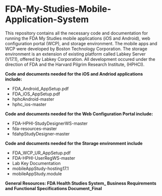 # FDA-My-Studies-Mobile-Application-System
This repository contains all the necessary code and documentation for running the FDA My Studies mobile applications (iOS and Android), web configuration 
portal (WCP), and storage environment. The mobile apps and WCP were developed by Boston Technology Corporation. 
The storage environment is an extension of existing platform called Labkey Server (V17.1), offered by Labkey Corporation. All development occured under the 
direction of FDA and the Harvard Pilgrim Research Institute, (HPHCI).

<b>Code and documents needed for the iOS and Andriod applications include:</b>
<ul>
<li>FDA_Android_AppSetup.pdf
<li>FDA_iOS_AppSetup.pdf
<li>hphcAndroid-master
<li>hphc_ios-master
</ul>

<b>Code and documents needed for the Web Configuration Portal include:</b>
<ul>
<li>FDA-HPHI-StudyDesignerWS-master
<li>fda-resources-master
<li>fdahpStudyDesigner-master
</ul>

<b>Code and documents needed for the Storage environment include</b>
<ul>
<li>FDA_WCP_UR_AppSetup.pdf
<li>FDA-HPHI-UserRegWS-master
<li>Lab Key Documentation
<li>mobileAppStudy-hosting17.1
<li>mobileAppStudy.module
</ul>

<b>General Resources:<b> FDA Health Studies System_ Business Requirements and Functional Specifications Document_Final


